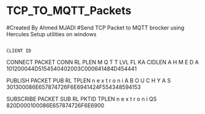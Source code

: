 # TCP_TO_MQTT_Packets
#Created By Ahmed MJADI 
#Send TCP Packet to MQTT brocker using Hercules Setup utilities on windows

																							CLIENT ID					
CONNECT PACKET									CONN	RL	PLEN		M	Q	T	T	LVL	FL	KA		CIDLEN		A	H	M	E	D	A
								              	101200044D5154540402003C000641484D454441
                                
                                
PUBLISH PACKET									PUB	RL	TPLEN		n	e	x	t	r	o	n	i	A	B	O	U	C	H	Y	A	S
						              			301300086E657874726F6E6941424F554348594153
                                
                                
                                
SUBSCRIBE PACKET									SUB	RL	PKTID		TPLEN		n	e	x	t	r	o	n	i	QS
							                		820D000100086E657874726F6E6900



